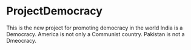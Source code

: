# ProjectDemocracy
This is the new project for promoting democracy in the world
India is a Democracy.
America is not only a Communist country.
Pakistan is not a Dmeocracy.
